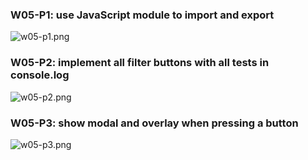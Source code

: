 ### W05-P1: use JavaScript module to import and export

![w05-p1.png](https://hsexmvemzjlqjqnfwwob.supabase.co/storage/v1/object/public/demo-24/w05/w05-p1.PNG)

### W05-P2: implement all filter buttons with all tests in console.log

![w05-p2.png](https://hsexmvemzjlqjqnfwwob.supabase.co/storage/v1/object/public/demo-24/w05/w05-p2.PNG)

### W05-P3: show modal and overlay when pressing a button

![w05-p3.png](https://hsexmvemzjlqjqnfwwob.supabase.co/storage/v1/object/public/demo-24/w05/w05-p3.PNG)
